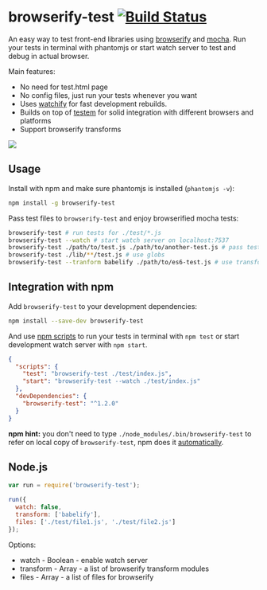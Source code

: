 # browserify-test [![Build Status](https://travis-ci.org/alekseykulikov/browserify-test.png?branch=master)](https://travis-ci.org/alekseykulikov/browserify-test)

  An easy way to test front-end libraries using [browserify](http://browserify.org) and [mocha](https://github.com/mochajs/mocha).
  Run your tests in terminal with phantomjs or start watch server to test and debug in actual browser.

  Main features:

  * No need for test.html page
  * No config files, just run your tests whenever you want
  * Uses [watchify](https://github.com/substack/watchify) for fast development rebuilds.
  * Builds on top of [testem](https://github.com/airportyh/testem) for solid integration with different browsers and platforms
  * Support browserify transforms

![](https://dl.dropboxusercontent.com/u/1682963/browserify-test.gif)

## Usage

  Install with npm and make sure phantomjs is installed (`phantomjs -v`):

```bash
npm install -g browserify-test
```

  Pass test files to `browserify-test` and enjoy browserified mocha tests:

```bash
browserify-test # run tests for ./test/*.js
browserify-test --watch # start watch server on localhost:7537
browserify-test ./path/to/test.js ./path/to/another-test.js # pass test files as arguments
browserify-test ./lib/**/test.js # use globs
browserify-test --tranform babelify ./path/to/es6-test.js # use transforms
```

## Integration with npm

  Add `browserify-test` to your development dependencies:

```bash
npm install --save-dev browserify-test
```

  And use [npm scripts](https://www.npmjs.org/doc/misc/npm-scripts.html)
  to run your tests in terminal with `npm test` or start development watch server with `npm start`.


```json
{
  "scripts": {
    "test": "browserify-test ./test/index.js",
    "start": "browserify-test --watch ./test/index.js"
  },
  "devDependencies": {
    "browserify-test": "^1.2.0"
  }
}
```

  **npm hint:** you don't need to type `./node_modules/.bin/browserify-test` to refer on local copy of `browserify-test`,
  npm does it [automatically](https://www.npmjs.org/doc/files/npm-folders.html#executables).

## Node.js

```js
var run = require('browserify-test');

run({
  watch: false,
  transform: ['babelify'],
  files: ['./test/file1.js', './test/file2.js']
});
```

  Options:

  * watch - Boolean - enable watch server
  * transform - Array - a list of browserify transform modules
  * files - Array - a list of files for browserify
